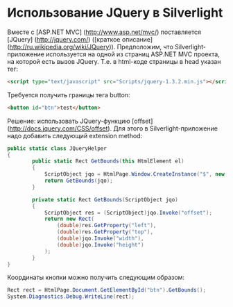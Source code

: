 # Использование JQuery в Silverlight
Вместе с [ASP.NET MVC] (http://www.asp.net/mvc/) поставляется [JQuery] (http://jquery.com/) ([краткое описание] (http://ru.wikipedia.org/wiki/JQuery)).
Предположим, что Silverlight-приложение используется на одной из страниц ASP.NET MVC проекта, на которой есть вызов JQuery. Т.е. в html-коде страницы в head указан тег:
```html
<script type="text/javascript" src="Scripts/jquery-1.3.2.min.js"></script>
```
Требуется получить границы тега button:
```html
<button id="btn">test</button>
```
Решение: использовать JQuery-функцию [offset] (http://docs.jquery.com/CSS/offset).
Для этого в Silverlight-приложение надо добавить следующий extension method:
```c#
public static class JQueryHelper
{
    	public static Rect GetBounds(this HtmlElement el)
    	{
        	ScriptObject jqo = HtmlPage.Window.CreateInstance("$", new[] { el });
        	return GetBounds(jqo);
    	}

    	private static Rect GetBounds(ScriptObject jqo)
    	{
        	ScriptObject res = (ScriptObject)jqo.Invoke("offset");
        	return new Rect(
            	(double)res.GetProperty("left"),
            	(double)res.GetProperty("top"),
            	(double)jqo.Invoke("width"),
            	(double)jqo.Invoke("height")
        	);
    	}
}
```
Координаты кнопки можно получить следующим образом:
```c#
Rect rect = HtmlPage.Document.GetElementById("btn").GetBounds();
System.Diagnostics.Debug.WriteLine(rect);
```
